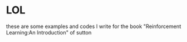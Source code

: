 # LOL
these are some examples and codes I write for the book  "Reinforcement Learning:An Introduction" of sutton
